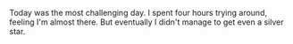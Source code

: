 Today was the most challenging day. I spent four hours trying around, feeling I'm almost there. But eventually I didn't manage to get even a silver star.